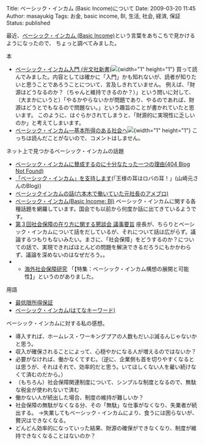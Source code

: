 Title: ベーシック・インカム (Basic Income)について
Date: 2009-03-20 11:45
Author: masayukig
Tags: お金, basic income, BI, 生活, 社会, 経済, 保証
Status: published

最近、[ベーシック・インカム (Basic Income)](http://ja.wikipedia.org/wiki/%E3%83%99%E3%83%BC%E3%82%B7%E3%83%83%E3%82%AF%E3%83%BB%E3%82%A4%E3%83%B3%E3%82%AB%E3%83%A0)という言葉をあちこちで見かけるようになったので、
ちょっと調べてみました。

本

-   [ベーシック・インカム入門
    (光文社新書)](http://www.amazon.co.jp/gp/product/4334034926?ie=UTF8&tag=hughundercons-22&linkCode=as2&camp=247&creative=7399&creativeASIN=4334034926)![](http://www.assoc-amazon.jp/e/ir?t=hughundercons-22&l=as2&o=9&a=4334034926){width="1" height="1"}
   買って読んでみました。内容としては確かに「入門」かも知れないが、読者が知りたいと思うことであろうことについて、言及しきれていません。
   例えば、「財源はどうなるのか？（ちゃんと維持できるのか？）」という問いに対して、
   （大まかにいうと）「やるかやらないかが問題であり、やるのであれば、財源はどうとでもなるので問題ない。」という趣旨のことが書かれていたと思います。
   このように、はぐらかされてしまうと、「財源的に実現性に乏しいのか」と考えてしまいます。
-   [ベーシック・インカム―基本所得のある社会へ](http://www.amazon.co.jp/gp/product/4768469639?ie=UTF8&tag=hughundercons-22&linkCode=as2&camp=247&creative=7399&creativeASIN=4768469639)![](http://www.assoc-amazon.jp/e/ir?t=hughundercons-22&l=as2&o=9&a=4768469639){width="1" height="1"}
   こっちは読んだことがないので、コメントはしません。

ネット上で見つかるベーシック・インカムの話題

-   [ベーシック・インカムに賛成するのに十分なたった一つの理由(404 Blog Not Found)](http://blog.livedoor.jp/dankogai/archives/50907051.html)
-   [「ベーシック・インカム」を支持します](http://blog.goo.ne.jp/yamazaki_hajime/e/df9729ff82024e97dd3447d08d9c5f27)(「王様の耳はロバの耳！」(山崎元さんのBlog))
-   [ベーシックインカムの話(六本木で働いていた元社長のアメブロ)](http://ameblo.jp/takapon-jp/entry-10178349619.html)
-   [ベーシック・インカム(Basic Income: BI)](http://www.ritsumei.ac.jp/acd/gr/gsce/d/b03.htm)
   ベーシック・インカムに関する各種話題を網羅しています。国会でも以前から何度か話に出てきているようです。
-   [第３回社会保障の在り方に関する懇談会
    議事要旨](http://www.kantei.go.jp/jp/singi/syakaihosyou/dai3/3gijiyousi.html)
   座長が、ちらりとベーシック・インカムについて話をだしているが、それについて話は広がらず。議論するつもりもないみたい。まさに、「社会保障」をどうするのか？についての話で、実現できればほとんどの問題を解決できるだろうにもかかわらず、議論を深めないのはなぜだろう。。
-   -   [海外社会保障研究](http://www.ipss.go.jp/syoushika/bunken/sakuin/kaigai/157.htm)
   「【特集：ベーシック・インカム構想の展開と可能性】」というのがありました。

用語

-   [最低限所得保証](http://ja.wikipedia.org/wiki/%E3%83%99%E3%83%BC%E3%82%B7%E3%83%83%E3%82%AF%E3%83%BB%E3%82%A4%E3%83%B3%E3%82%AB%E3%83%A0)
-   [ベーシック・インカム(はてなキーワード)](http://d.hatena.ne.jp/keyword/%A5%D9%A1%BC%A5%B7%A5%C3%A5%AF%A1%A6%A5%A4%A5%F3%A5%AB%A5%E0)

ベーシック・インカムに対する私の感想。

-   導入すれば、ホームレス・ワーキングプアの人数もだいぶ減るんじゃないかと思う。
-   収入が確保されることによって、心穏やかになる人が増えるのではないか？
-   必要がなければ、働かなくてすむ。（逆に、企業側も首を切りやすくなるとは思うが、それはそれで、効率的だと思う。いてほしくない人を雇い続けなくて済むのだから。）
-   （もちろん）社会保障関連制度について、シンプルな制度となるので、無駄な税金が使われないで済む
-   働かない人が続出した場合、制度の維持が難しいか？
-   社会保障の無駄がなくなる分、その「無駄」な仕事がなくなり、失業者が続出する。
   →失業してもベーシック・インカムにより、食うには困らないが、贅沢はできなくなる。
-   どんどん効率的になっていった結果、財源の確保ができなくなり、制度が維持できなくなることはないのか？

